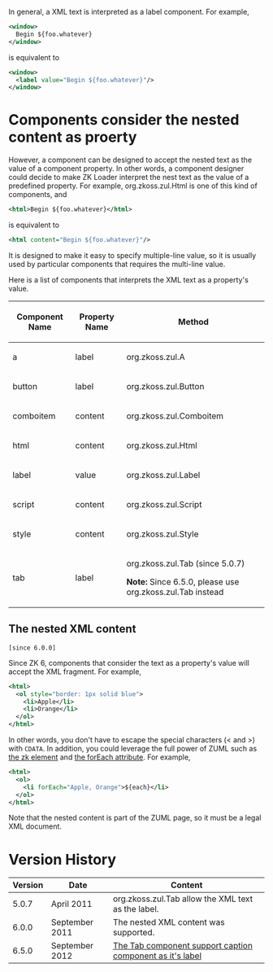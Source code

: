 In general, a XML text is interpreted as a label component. For example,

```xml
<window>
  Begin ${foo.whatever}
</window>
```

is equivalent to

```xml
<window>
  <label value="Begin ${foo.whatever}"/>
</window>
```

# Components consider the nested content as proerty

However, a component can be designed to accept the nested text as the
value of a component property. In other words, a component designer
could decide to make ZK Loader interpret the nest text as the value of a
predefined property. For example, <javadoc>org.zkoss.zul.Html</javadoc>
is one of this kind of components, and

```xml
<html>Begin ${foo.whatever}</html>
```

is equivalent to

```xml
<html content="Begin ${foo.whatever}"/>
```

It is designed to make it easy to specify multiple-line value, so it is
usually used by particular components that requires the multi-line
value.

Here is a list of components that interprets the XML text as a
property's value.

<table>
<thead>
<tr class="header">
<th><p>Component Name</p></th>
<th><p>Property Name</p></th>
<th><p>Method</p></th>
</tr>
</thead>
<tbody>
<tr class="odd">
<td><p>a</p></td>
<td><p>label</p></td>
<td><p><javadoc method="setLabel(java.lang.String)">org.zkoss.zul.A</javadoc></p></td>
</tr>
<tr class="even">
<td><p>button</p></td>
<td><p>label</p></td>
<td><p><javadoc method="setLabel(java.lang.String)">org.zkoss.zul.Button</javadoc></p></td>
</tr>
<tr class="odd">
<td><p>comboitem</p></td>
<td><p>content</p></td>
<td><p><javadoc method="setContent(java.lang.String)">org.zkoss.zul.Comboitem</javadoc></p></td>
</tr>
<tr class="even">
<td><p>html</p></td>
<td><p>content</p></td>
<td><p><javadoc method="setContent(java.lang.String)">org.zkoss.zul.Html</javadoc></p></td>
</tr>
<tr class="odd">
<td><p>label</p></td>
<td><p>value</p></td>
<td><p><javadoc method="setValue(java.lang.String)">org.zkoss.zul.Label</javadoc></p></td>
</tr>
<tr class="even">
<td><p>script</p></td>
<td><p>content</p></td>
<td><p><javadoc method="setContent(java.lang.String)">org.zkoss.zul.Script</javadoc></p></td>
</tr>
<tr class="odd">
<td><p>style</p></td>
<td><p>content</p></td>
<td><p><javadoc method="setContent(java.lang.String)">org.zkoss.zul.Style</javadoc></p></td>
</tr>
<tr class="even">
<td><p>tab</p></td>
<td><p>label</p></td>
<td><p><javadoc method="setLabel(java.lang.String)">org.zkoss.zul.Tab</javadoc>
(since 5.0.7)</p>
<p><strong>Note:</strong> Since 6.5.0, please use
<javadoc method="setLabel(java.lang.String)">org.zkoss.zul.Tab</javadoc>
instead</p></td>
</tr>
</tbody>
</table>

## The nested XML content

`[since 6.0.0]`

Since ZK 6, components that consider the text as a property's value will
accept the XML fragment. For example,

```xml
<html>
  <ol style="border: 1px solid blue">
    <li>Apple</li>
    <li>Orange</li>
  </ol>
</html>
```

In other words, you don't have to escape the special characters (\< and
\>) with `CDATA`. In addition, you could leverage the full power of ZUML
such as [the zk element](ZUML_Reference/ZUML/Elements/zk) and
[the forEach attribute](ZUML_Reference/ZUML/Attributes/forEach). For
example,

```xml
<html>
  <ol>
    <li forEach="Apple, Orange">${each}</li>
  </ol>
</html>
```

Note that the nested content is part of the ZUML page, so it must be a
legal XML document.

# Version History

| Version | Date           | Content                                                                                             |
|---------|----------------|-----------------------------------------------------------------------------------------------------|
| 5.0.7   | April 2011     | <javadoc>org.zkoss.zul.Tab</javadoc> allow the XML text as the label.                               |
| 6.0.0   | September 2011 | The nested XML content was supported.                                                               |
| 6.5.0   | September 2012 | [The Tab component support caption component as it's label](http://tracker.zkoss.org/browse/ZK-970) |
